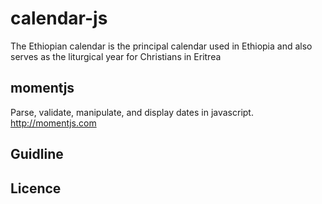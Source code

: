 # calendar-js
The Ethiopian calendar  is the principal calendar used in Ethiopia and also serves as the liturgical year for Christians in Eritrea 
## momentjs
Parse, validate, manipulate, and display dates in javascript. http://momentjs.com
## Guidline
## Licence
